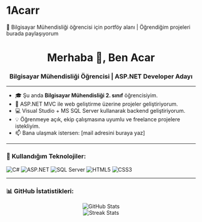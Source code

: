 # 1Acarr
💼 Bilgisayar Mühendisliği öğrencisi için portföy alanı | Öğrendiğim projeleri burada paylaşıyorum
<h1 align="center">Merhaba 👋, Ben Acar</h1>
<h3 align="center">Bilgisayar Mühendisliği Öğrencisi | ASP.NET Developer Adayı</h3>

---

- 🎓 Şu anda **Bilgisayar Mühendisliği 2. sınıf** öğrencisiyim.  
- 🔧 ASP.NET MVC ile web geliştirme üzerine projeler geliştiriyorum.  
- 💻 Visual Studio + MS SQL Server kullanarak backend geliştiriyorum.  
- 💡 Öğrenmeye açık, ekip çalışmasına uyumlu ve freelance projelere istekliyim.  
- 📫 Bana ulaşmak istersen: [mail adresini buraya yaz]

---

### 🚀 Kullandığım Teknolojiler:
![C#](https://img.shields.io/badge/-CSharp-239120?style=flat-square&logo=c-sharp&logoColor=white)
![ASP.NET](https://img.shields.io/badge/-ASP.NET-512BD4?style=flat-square&logo=dotnet&logoColor=white)
![SQL Server](https://img.shields.io/badge/-SQL%20Server-CC2927?style=flat-square&logo=microsoft-sql-server&logoColor=white)
![HTML5](https://img.shields.io/badge/-HTML5-E34F26?style=flat-square&logo=html5&logoColor=white)
![CSS3](https://img.shields.io/badge/-CSS3-1572B6?style=flat-square&logo=css3)

---

### 📊 GitHub İstatistikleri:
<p align="center">
  <img src="https://github-readme-stats.vercel.app/api?username=1Acarrr&show_icons=true&theme=radical" alt="GitHub Stats" />
  <br>
  <img src="https://github-readme-streak-stats.herokuapp.com/?user=1Acarrr&theme=radical" alt="Streak Stats" />
</p>
